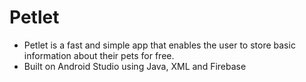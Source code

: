 # Petlet
- Petlet is a fast and simple app that enables the user to store basic information about their pets for free.
- Built on Android Studio using Java, XML and Firebase
